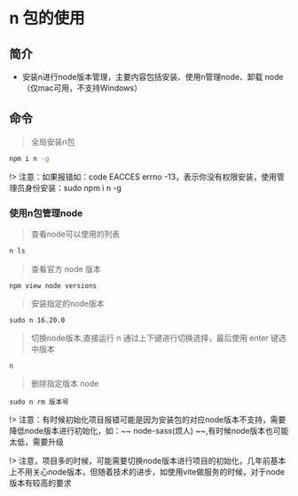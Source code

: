 # n 包的使用

## 简介
- 安装n进行node版本管理，主要内容包括安装、使用n管理node、卸载 node（仅mac可用，不支持Windows）

## 命令

> 全局安装n包
```bash
npm i n -g
```
!> 注意：如果报错如：code EACCES errno -13，表示你没有权限安装，使用管理员身份安装：sudo npm i n -g

### 使用n包管理node

> 查看node可以使用的列表
```bash
n ls
```
> 查看官方 node 版本
```bansh
npm view node versions
```
> 安装指定的node版本
```bansh
sudo n 16.20.0
```
> 切换node版本,直接运行 n 通过上下键进行切换选择，最后使用 enter 键选中版本
```bansh
n
```
> 删除指定版本 node
```bansh
sudo n rm 版本号
```

!> 注意：有时候初始化项目报错可能是因为安装包的对应node版本不支持，需要降低node版本进行初始化，如：~~ node-sass(烦人) ~~,有时候node版本也可能太低，需要升级

!> 注意，项目多的时候，可能需要切换node版本进行项目的初始化，几年前基本上不用关心node版本，但随着技术的进步，如使用vite做服务的时候，对于node版本有较高的要求

